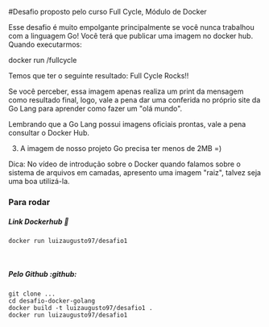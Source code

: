#Desafio proposto pelo curso Full Cycle, Módulo de Docker

Esse desafio é muito empolgante principalmente se você nunca trabalhou com a linguagem Go!
Você terá que publicar uma imagem no docker hub. Quando executarmos:

docker run <seu-user>/fullcycle

Temos que ter o seguinte resultado: Full Cycle Rocks!!

Se você perceber, essa imagem apenas realiza um print da mensagem como resultado final, logo, vale a pena dar uma conferida no próprio site da Go Lang para aprender como fazer um "olá mundo".

Lembrando que a Go Lang possui imagens oficiais prontas, vale a pena consultar o Docker Hub.

3) A imagem de nosso projeto Go precisa ter menos de 2MB =)

Dica: No vídeo de introdução sobre o Docker quando falamos sobre o sistema de arquivos em camadas, apresento uma imagem "raiz", talvez seja uma boa utilizá-la.

### Para rodar
##### Link Dockerhub :whale:
```docker pull luizaugusto97/desafio1
docker run luizaugusto97/desafio1
```
<br/>

##### Pelo Github :github:
```
git clone ...
cd desafio-docker-golang
docker build -t luizaugusto97/desafio1 .
docker run luizaugusto97/desafio1
```